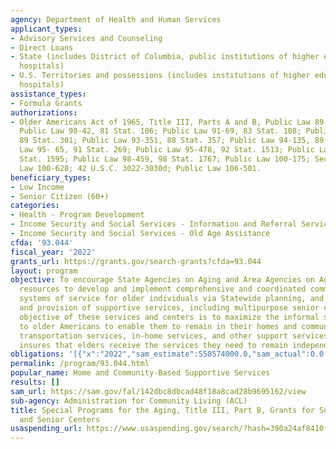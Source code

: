 ```yaml
---
agency: Department of Health and Human Services
applicant_types:
- Advisory Services and Counseling
- Direct Loans
- State (includes District of Columbia, public institutions of higher education and
  hospitals)
- U.S. Territories and possessions (includes institutions of higher education and
  hospitals)
assistance_types:
- Formula Grants
authorizations:
- Older Americans Act of 1965, Title III, Parts A and B, Public Law 89-73, as amended;
  Public Law 90-42, 81 Stat. 106; Public Law 91-69, 83 Stat. 108; Public Law 93-29,
  89 Stat. 301; Public Law 93-351, 88 Stat. 357; Public Law 94-135, 89 Stat 713; Public
  Law 95- 65, 91 Stat. 269; Public Law 95-478, 92 Stat. 1513; Public Law 97-115, 95
  Stat. 1595; Public Law 98-459, 98 Stat. 1767; Public Law 100-175; Section 705, Public
  Law 100-628; 42 U.S.C. 3022-3030d; Public Law 106-501.
beneficiary_types:
- Low Income
- Senior Citizen (60+)
categories:
- Health - Program Development
- Income Security and Social Services - Information and Referral Services
- Income Security and Social Services - Old Age Assistance
cfda: '93.044'
fiscal_year: '2022'
grants_url: https://grants.gov/search-grants?cfda=93.044
layout: program
objective: To encourage State Agencies on Aging and Area Agencies on Aging to concentrate
  resources to develop and implement comprehensive and coordinated community-based
  systems of service for older individuals via Statewide planning, and area planning
  and provision of supportive services, including multipurpose senior centers. The
  objective of these services and centers is to maximize the informal support provided
  to older Americans to enable them to remain in their homes and communities. Providing
  transportation services, in-home services, and other support services, this program
  insures that elders receive the services they need to remain independent.
obligations: '[{"x":"2022","sam_estimate":550574000.0,"sam_actual":0.0,"usa_spending_actual":493260251.03000003},{"x":"2023","sam_estimate":0.0,"sam_actual":0.0,"usa_spending_actual":477215144.94},{"x":"2024","sam_estimate":0.0,"sam_actual":0.0,"usa_spending_actual":439980063.09000003}]'
permalink: /program/93.044.html
popular_name: Home and Community-Based Supportive Services
results: []
sam_url: https://sam.gov/fal/142dbc8dbcad48f18a8cad28b9695162/view
sub-agency: Administration for Community Living (ACL)
title: Special Programs for the Aging, Title III, Part B, Grants for Supportive Services
  and Senior Centers
usaspending_url: https://www.usaspending.gov/search/?hash=390a24af8410f03cee04892471b71bef
---
```

